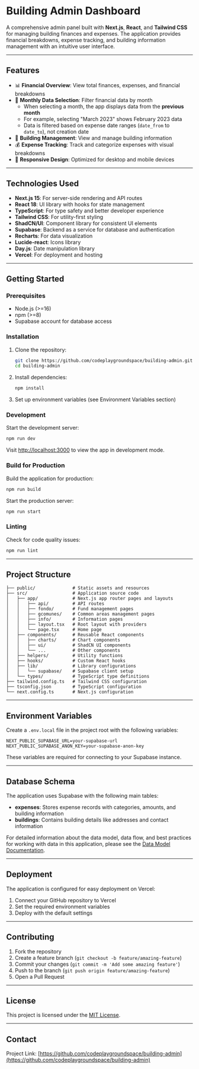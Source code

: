 # **Building Admin Dashboard**

A comprehensive admin panel built with **Next.js**, **React**, and **Tailwind CSS** for managing building finances and expenses. The application provides financial breakdowns, expense tracking, and building information management with an intuitive user interface.

<!-- TODO: Add a dashboard screenshot here -->
<!-- ![Building Admin Dashboard](public/dashboard-preview.png) -->

---

## **Features**

- 📊 **Financial Overview**: View total finances, expenses, and financial breakdowns
- 📅 **Monthly Data Selection**: Filter financial data by month
  - When selecting a month, the app displays data from the **previous month**
  - For example, selecting "March 2023" shows February 2023 data
  - Data is filtered based on expense date ranges (`date_from` to `date_to`), not creation date
- 🏢 **Building Management**: View and manage building information
- 💰 **Expense Tracking**: Track and categorize expenses with visual breakdowns
- 📱 **Responsive Design**: Optimized for desktop and mobile devices

---

## **Technologies Used**

- **Next.js 15**: For server-side rendering and API routes
- **React 18**: UI library with hooks for state management
- **TypeScript**: For type safety and better developer experience
- **Tailwind CSS**: For utility-first styling
- **ShadCN/UI**: Component library for consistent UI elements
- **Supabase**: Backend as a service for database and authentication
- **Recharts**: For data visualization
- **Lucide-react**: Icons library
- **Day.js**: Date manipulation library
- **Vercel**: For deployment and hosting

---

## **Getting Started**

### **Prerequisites**

- Node.js (>=16)
- npm (>=8)
- Supabase account for database access

### **Installation**

1. Clone the repository:
   ```bash
   git clone https://github.com/codeplaygroundspace/building-admin.git
   cd building-admin
   ```
2. Install dependencies:
   ```bash
   npm install
   ```
3. Set up environment variables (see Environment Variables section)

### **Development**

Start the development server:

```bash
npm run dev
```

Visit [http://localhost:3000](http://localhost:3000) to view the app in development mode.

### **Build for Production**

Build the application for production:

```bash
npm run build
```

Start the production server:

```bash
npm run start
```

### **Linting**

Check for code quality issues:

```bash
npm run lint
```

---

## **Project Structure**

```
├── public/              # Static assets and resources
├── src/                 # Application source code
│   ├── app/             # Next.js app router pages and layouts
│   │   ├── api/         # API routes
│   │   ├── fondo/       # Fund management pages
│   │   ├── gcomunes/    # Common areas management pages
│   │   ├── info/        # Information pages
│   │   ├── layout.tsx   # Root layout with providers
│   │   └── page.tsx     # Home page
│   ├── components/      # Reusable React components
│   │   ├── charts/      # Chart components
│   │   ├── ui/          # ShadCN UI components
│   │   └── ...          # Other components
│   ├── helpers/         # Utility functions
│   ├── hooks/           # Custom React hooks
│   ├── lib/             # Library configurations
│   │   └── supabase/    # Supabase client setup
│   └── types/           # TypeScript type definitions
├── tailwind.config.ts   # Tailwind CSS configuration
├── tsconfig.json        # TypeScript configuration
└── next.config.ts       # Next.js configuration
```

---

## **Environment Variables**

Create a `.env.local` file in the project root with the following variables:

```env
NEXT_PUBLIC_SUPABASE_URL=your-supabase-url
NEXT_PUBLIC_SUPABASE_ANON_KEY=your-supabase-anon-key
```

These variables are required for connecting to your Supabase instance.

---

## **Database Schema**

The application uses Supabase with the following main tables:

- **expenses**: Stores expense records with categories, amounts, and building information
- **buildings**: Contains building details like addresses and contact information

For detailed information about the data model, data flow, and best practices for working with data in this application, please see the [Data Model Documentation](DATAMODEL.md).

---

## **Deployment**

The application is configured for easy deployment on Vercel:

1. Connect your GitHub repository to Vercel
2. Set the required environment variables
3. Deploy with the default settings

---

## **Contributing**

1. Fork the repository
2. Create a feature branch (`git checkout -b feature/amazing-feature`)
3. Commit your changes (`git commit -m 'Add some amazing feature'`)
4. Push to the branch (`git push origin feature/amazing-feature`)
5. Open a Pull Request

---

## **License**

This project is licensed under the [MIT License](LICENSE).

---

## **Contact**

Project Link: [https://github.com/codeplaygroundspace/building-admin](https://github.com/codeplaygroundspace/building-admin)
